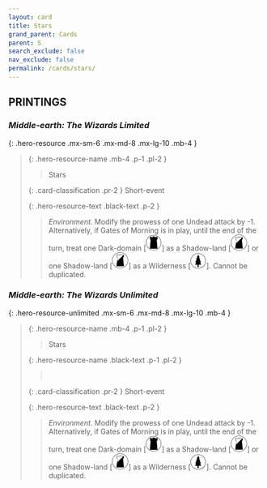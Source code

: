 ```yaml
---
layout: card
title: Stars
grand_parent: Cards
parent: S
search_exclude: false
nav_exclude: false
permalink: /cards/stars/
---
```


## PRINTINGS


### _Middle-earth: The Wizards Limited_

{: .hero-resource .mx-sm-6 .mx-md-8 .mx-lg-10 .mb-4 }
> {: .hero-resource-name .mb-4 .p-1 .pl-2 }
> > <div class="card-mp"></div>
> > <div class="card-name">Stars</div>
>
> {: .card-classification .pr-2 }
> Short-event
>
> {: .hero-resource-text .black-text .p-2 }
> > _Environment._ Modify the prowess of one Undead attack by -1. Alternatively, if Gates of Morning is in play, until the end of the turn, treat one Dark-domain \[![](/assets/images/dark-domain.svg)] as a Shadow-land \[![](/assets/images/shadow-land.svg)] or one Shadow-land \[![](/assets/images/shadow-land.svg)] as a Wilderness \[![](/assets/images/wilderness.svg)]. Cannot be duplicated. 
> 

### _Middle-earth: The Wizards Unlimited_

{: .hero-resource-unlimited .mx-sm-6 .mx-md-8 .mx-lg-10 .mb-4 }
> {: .hero-resource-name .mb-4 .p-1 .pl-2 }
> > <div class="card-mp"></div>
> > <div class="card-name">Stars</div>
>
> {: .hero-resource-name .black-text .p-1 .pl-2 }
> > &nbsp;
>
> {: .card-classification .pr-2 }
> Short-event
>
> {: .hero-resource-text .black-text .p-2 }
> > _Environment._ Modify the prowess of one Undead attack by -1. Alternatively, if Gates of Morning is in play, until the end of the turn, treat one Dark-domain \[![](/assets/images/dark-domain.svg)] as a Shadow-land \[![](/assets/images/shadow-land.svg)] or one Shadow-land \[![](/assets/images/shadow-land.svg)] as a Wilderness \[![](/assets/images/wilderness.svg)]. Cannot be duplicated. 
> 
